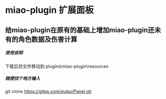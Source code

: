 # miao-plugin 扩展面板

## 给miao-plugin在原有的基础上增加miao-plugin还未有的角色数据及伤害计算

##### 使用说明
下载后将文件移动到
plugins\miao-plugin\resources

##### 随便找个地方输入
git clone https://gitee.com/euiko/Panel.git
